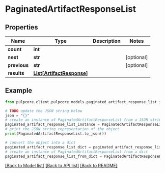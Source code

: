 # PaginatedArtifactResponseList


## Properties

Name | Type | Description | Notes
------------ | ------------- | ------------- | -------------
**count** | **int** |  | 
**next** | **str** |  | [optional] 
**previous** | **str** |  | [optional] 
**results** | [**List[ArtifactResponse]**](ArtifactResponse.md) |  | 

## Example

```python
from pulpcore.client.pulpcore.models.paginated_artifact_response_list import PaginatedArtifactResponseList

# TODO update the JSON string below
json = "{}"
# create an instance of PaginatedArtifactResponseList from a JSON string
paginated_artifact_response_list_instance = PaginatedArtifactResponseList.from_json(json)
# print the JSON string representation of the object
print(PaginatedArtifactResponseList.to_json())

# convert the object into a dict
paginated_artifact_response_list_dict = paginated_artifact_response_list_instance.to_dict()
# create an instance of PaginatedArtifactResponseList from a dict
paginated_artifact_response_list_from_dict = PaginatedArtifactResponseList.from_dict(paginated_artifact_response_list_dict)
```
[[Back to Model list]](../README.md#documentation-for-models) [[Back to API list]](../README.md#documentation-for-api-endpoints) [[Back to README]](../README.md)


